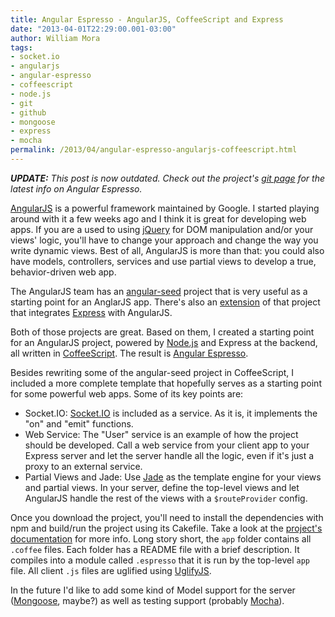 ```yaml
--- 
title: Angular Espresso - AngularJS, CoffeeScript and Express
date: "2013-04-01T22:29:00.001-03:00"
author: William Mora
tags: 
- socket.io
- angularjs
- angular-espresso
- coffeescript
- node.js
- git
- github
- mongoose
- express
- mocha
permalink: /2013/04/angular-espresso-angularjs-coffeescript.html
---
```


_**UPDATE:** This post is now outdated. Check out the project's [git page](http://wmora.github.io/angular-espresso/) for the latest info on Angular Espresso._

[AngularJS](http://angularjs.org/) is a powerful framework maintained by Google. I started playing around with it a few weeks ago and I think it is great for developing web apps. If you are a used to using [jQuery](http://jquery.com/) for DOM manipulation and/or your views' logic, you'll have to change your approach and change the way you write dynamic views. Best of all, AngularJS is more than that: you could also have models, controllers, services and use partial views to develop a true, behavior-driven web app.

The AngularJS team has an [angular-seed](https://github.com/angular/angular-seed) project that is very useful as a starting point for an AnglarJS app. There's also an [extension](https://github.com/btford/angular-express-seed) of that project that integrates [Express](http://expressjs.com/) with AngularJS.
<!--more-->

Both of those projects are great. Based on them, I created a starting point for an AngularJS project, powered by [Node.js](http://nodejs.org/) and Express at the backend, all written in [CoffeeScript](http://coffeescript.org/). The result is [Angular Espresso](http://wmora.github.com/angular-espresso/).

Besides rewriting some of the angular-seed project in CoffeeScript, I included a more complete template that hopefully serves as a starting point for some powerful web apps. Some of its key points are:

*   Socket.IO: [Socket.IO](http://socket.io/) is included as a service. As it is, it implements the "on" and "emit" functions.
*   Web Service: The "User" service is an example of how the project should be developed. Call a web service from your client app to your Express server and let the server handle all the logic, even if it's just a proxy to an external service.
*   Partial Views and Jade: Use [Jade](http://jade-lang.com/) as the template engine for your views and partial views. In your server, define the top-level views and let AngularJS handle the rest of the views with a `$routeProvider` config. 

Once you download the project, you'll need to install the dependencies with npm and build/run the project using its Cakefile. Take a look at the [project's documentation](http://wmora.github.com/angular-espresso/) for more info. Long story short, the `app` folder contains all `.coffee` files. Each folder has a README file with a brief description. It compiles into a module called `.espresso` that it is run by the top-level `app` file. All client `.js` files are uglified using [UglifyJS](https://github.com/mishoo/UglifyJS2).

In the future I'd like to add some kind of Model support for the server ([Mongoose](http://mongoosejs.com/), maybe?) as well as testing support (probably [Mocha](http://visionmedia.github.com/mocha/)).